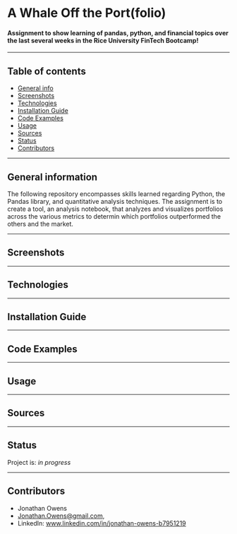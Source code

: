 # A Whale Off the Port(folio)
#### Assignment to show learning of pandas, python, and financial topics over the last several weeks in the Rice University FinTech Bootcamp!

---

## Table of contents
* [General info](#general-info)
* [Screenshots](#screenshots)
* [Technologies](#technologies)
* [Installation Guide](#installation-guide)
* [Code Examples](#code-examples)
* [Usage](#usage)
* [Sources](#sources)
* [Status](#status)
* [Contributors](#contributors)

---

## General information
The following repository encompasses skills learned regarding Python, the Pandas library, and quantitative analysis techniques.  The assignment is to create a tool, an analysis notebook, that analyzes and visualizes portfolios across the various metrics to determin which portfolios outperformed the others and the market.

---

## Screenshots



---

## Technologies



---

## Installation Guide



---

## Code Examples



---

## Usage



---

## Sources



---

## Status

Project is: _in progress_

---

## Contributors

* Jonathan Owens
* Jonathan.Owens@gmail.com,
* LinkedIn: www.linkedin.com/in/jonathan-owens-b7951219
